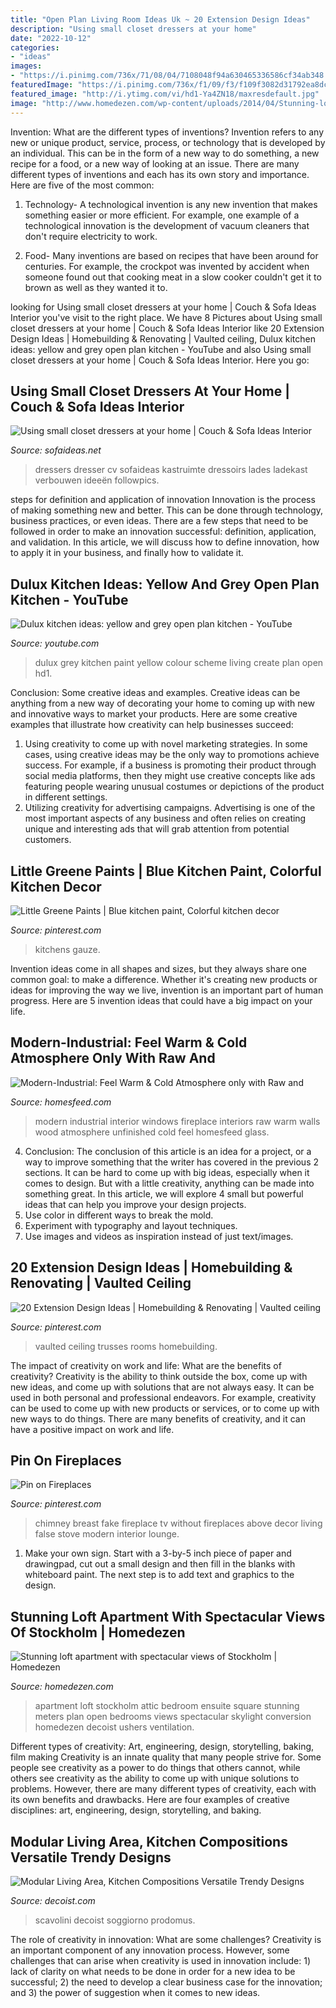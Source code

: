 ```yaml
---
title: "Open Plan Living Room Ideas Uk ~ 20 Extension Design Ideas"
description: "Using small closet dressers at your home"
date: "2022-10-12"
categories:
- "ideas"
images:
- "https://i.pinimg.com/736x/71/08/04/7108048f94a630465336586cf34ab348.jpg"
featuredImage: "https://i.pinimg.com/736x/f1/09/f3/f109f3082d31792ea8dcf36c77d17877.jpg"
featured_image: "http://i.ytimg.com/vi/hd1-Ya4ZN18/maxresdefault.jpg"
image: "http://www.homedezen.com/wp-content/uploads/2014/04/Stunning-loft-apartment-with-spectacular-views-of-Stockholm-07.jpg"
---
```



Invention: What are the different types of inventions?
Invention refers to any new or unique product, service, process, or technology that is developed by an individual. This can be in the form of a new way to do something, a new recipe for a food, or a new way of looking at an issue. There are many different types of inventions and each has its own story and importance. Here are five of the most common:
1. Technology- A technological invention is any new invention that makes something easier or more efficient. For example, one example of a technological innovation is the development of vacuum cleaners that don't require electricity to work.

2. Food- Many inventions are based on recipes that have been around for centuries. For example, the crockpot was invented by accident when someone found out that cooking meat in a slow cooker couldn't get it to brown as well as they wanted it to.

	

		
looking for Using small closet dressers at your home | Couch &amp; Sofa Ideas Interior you've visit to the right place. We have 8 Pictures about Using small closet dressers at your home | Couch &amp; Sofa Ideas Interior like 20 Extension Design Ideas | Homebuilding &amp; Renovating | Vaulted ceiling, Dulux kitchen ideas: yellow and grey open plan kitchen - YouTube and also Using small closet dressers at your home | Couch &amp; Sofa Ideas Interior. Here you go:
		
    
## Using Small Closet Dressers At Your Home | Couch &amp; Sofa Ideas Interior

<img loading=lazy src="https://sofaideas.net/wp-content/uploads/2014/11/bedroom-closet-dressers.jpg" onerror="this.onerror=null;this.src='https://tse1.mm.bing.net/th?id=OIP.kedjXZmvgMe8393yEHmRkwHaLG&amp;pid=15.1';" alt="Using small closet dressers at your home | Couch &amp; Sofa Ideas Interior">

_Source: sofaideas.net_

>dressers dresser cv sofaideas kastruimte dressoirs lades ladekast verbouwen ideeën followpics. 

	

steps for definition and application of innovation
Innovation is the process of making something new and better. This can be done through technology, business practices, or even ideas. There are a few steps that need to be followed in order to make an innovation successful: definition, application, and validation. In this article, we will discuss how to define innovation, how to apply it in your business, and finally how to validate it.

    
## Dulux Kitchen Ideas: Yellow And Grey Open Plan Kitchen - YouTube

<img loading=lazy src="http://i.ytimg.com/vi/hd1-Ya4ZN18/maxresdefault.jpg" onerror="this.onerror=null;this.src='https://tse4.mm.bing.net/th?id=OIP.IbUhikHPzA3W1hRLD_r1QQHaEK&amp;pid=15.1';" alt="Dulux kitchen ideas: yellow and grey open plan kitchen - YouTube">

_Source: youtube.com_

>dulux grey kitchen paint yellow colour scheme living create plan open hd1. 

	

Conclusion: Some creative ideas and examples.
Creative ideas can be anything from a new way of decorating your home to coming up with new and innovative ways to market your products. Here are some creative examples that illustrate how creativity can help businesses succeed:
1. Using creativity to come up with novel marketing strategies. In some cases, using creative ideas may be the only way to promotions achieve success. For example, if a business is promoting their product through social media platforms, then they might use creative concepts like ads featuring people wearing unusual costumes or depictions of the product in different settings.
2. Utilizing creativity for advertising campaigns. Advertising is one of the most important aspects of any business and often relies on creating unique and interesting ads that will grab attention from potential customers.

    
## Little Greene Paints | Blue Kitchen Paint, Colorful Kitchen Decor

<img loading=lazy src="https://i.pinimg.com/736x/f1/09/f3/f109f3082d31792ea8dcf36c77d17877.jpg" onerror="this.onerror=null;this.src='https://tse1.mm.bing.net/th?id=OIP.NYHqektdouzAfTGwpAu1xgHaLH&amp;pid=15.1';" alt="Little Greene Paints | Blue kitchen paint, Colorful kitchen decor">

_Source: pinterest.com_

>kitchens gauze. 

	

Invention ideas come in all shapes and sizes, but they always share one common goal: to make a difference. Whether it's creating new products or ideas for improving the way we live, invention is an important part of human progress. Here are 5 invention ideas that could have a big impact on your life.

    
## Modern-Industrial: Feel Warm &amp; Cold Atmosphere Only With Raw And

<img loading=lazy src="http://homesfeed.com/wp-content/uploads/2019/06/open-plan-interior-in-modern-industrial-style-black-tiled-walls-with-recessed-modern-fireplace-leather-modular-sofa-glass-top-coffee-table-oversized-glass-windows-exposed-wood-ceilings.jpg" onerror="this.onerror=null;this.src='https://tse2.mm.bing.net/th?id=OIP.iACNSQs7TfjbxqLKJt3pkQHaJP&amp;pid=15.1';" alt="Modern-Industrial: Feel Warm &amp; Cold Atmosphere only with Raw and">

_Source: homesfeed.com_

>modern industrial interior windows fireplace interiors raw warm walls wood atmosphere unfinished cold feel homesfeed glass. 

	

4. Conclusion: The conclusion of this article is an idea for a project, or a way to improve something that the writer has covered in the previous 2 sections.
It can be hard to come up with big ideas, especially when it comes to design. But with a little creativity, anything can be made into something great. In this article, we will explore 4 small but powerful ideas that can help you improve your design projects.
1. Use color in different ways to break the mold.
2. Experiment with typography and layout techniques.
3. Use images and videos as inspiration instead of just text/images.

    
## 20 Extension Design Ideas | Homebuilding &amp; Renovating | Vaulted Ceiling

<img loading=lazy src="https://i.pinimg.com/736x/71/08/04/7108048f94a630465336586cf34ab348.jpg" onerror="this.onerror=null;this.src='https://tse3.mm.bing.net/th?id=OIP.Kh5wokGV8gxXXbpPrGmBpgHaLH&amp;pid=15.1';" alt="20 Extension Design Ideas | Homebuilding &amp; Renovating | Vaulted ceiling">

_Source: pinterest.com_

>vaulted ceiling trusses rooms homebuilding. 

	

The impact of creativity on work and life: What are the benefits of creativity?
Creativity is the ability to think outside the box, come up with new ideas, and come up with solutions that are not always easy. It can be used in both personal and professional endeavors. For example, creativity can be used to come up with new products or services, or to come up with new ways to do things. There are many benefits of creativity, and it can have a positive impact on work and life.

    
## Pin On Fireplaces

<img loading=lazy src="https://i.pinimg.com/736x/39/6a/43/396a4350ba75610d817d2b89d7d5dfdb--chimney-decor-chimney-ideas.jpg" onerror="this.onerror=null;this.src='https://tse1.mm.bing.net/th?id=OIP.JDf-Vkc0FeMCB-bvseflTQAAAA&amp;pid=15.1';" alt="Pin on Fireplaces">

_Source: pinterest.com_

>chimney breast fake fireplace tv without fireplaces above decor living false stove modern interior lounge. 

	

1. Make your own sign. Start with a 3-by-5 inch piece of paper and drawingpad, cut out a small design and then fill in the blanks with whiteboard paint. The next step is to add text and graphics to the design.

    
## Stunning Loft Apartment With Spectacular Views Of Stockholm | Homedezen

<img loading=lazy src="http://www.homedezen.com/wp-content/uploads/2014/04/Stunning-loft-apartment-with-spectacular-views-of-Stockholm-07.jpg" onerror="this.onerror=null;this.src='https://tse3.mm.bing.net/th?id=OIP.d_K9FTRXYa9G--SDw6AmFAHaE7&amp;pid=15.1';" alt="Stunning loft apartment with spectacular views of Stockholm | Homedezen">

_Source: homedezen.com_

>apartment loft stockholm attic bedroom ensuite square stunning meters plan open bedrooms views spectacular skylight conversion homedezen decoist ushers ventilation. 

	

Different types of creativity: Art, engineering, design, storytelling, baking, film making
Creativity is an innate quality that many people strive for. Some people see creativity as a power to do things that others cannot, while others see creativity as the ability to come up with unique solutions to problems. However, there are many different types of creativity, each with its own benefits and drawbacks. Here are four examples of creative disciplines: art, engineering, design, storytelling, and baking.

    
## Modular Living Area, Kitchen Compositions Versatile Trendy Designs

<img loading=lazy src="https://cdn.decoist.com/wp-content/uploads/2014/08/Stylish-and-simple-open-wall-units-used-for-custom-living-room-wall-unit.jpg" onerror="this.onerror=null;this.src='https://tse1.mm.bing.net/th?id=OIP.vslSkQ4YCM1lle5W3u5kNgHaEK&amp;pid=15.1';" alt="Modular Living Area, Kitchen Compositions Versatile Trendy Designs">

_Source: decoist.com_

>scavolini decoist soggiorno prodomus. 

	

The role of creativity in innovation: What are some challenges?
Creativity is an important component of any innovation process. However, some challenges that can arise when creativity is used in innovation include: 1) lack of clarity on what needs to be done in order for a new idea to be successful; 2) the need to develop a clear business case for the innovation; and 3) the power of suggestion when it comes to new ideas.

